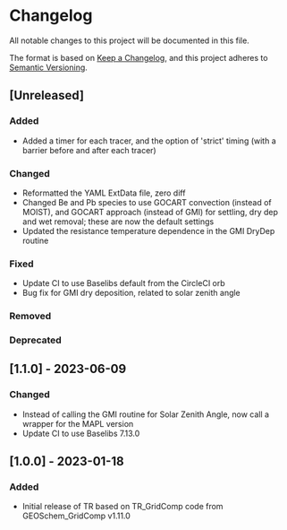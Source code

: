 # Changelog

All notable changes to this project will be documented in this file.

The format is based on [Keep a Changelog](https://keepachangelog.com/en/1.0.0/),
and this project adheres to [Semantic Versioning](https://semver.org/spec/v2.0.0.html).

## [Unreleased]

### Added

- Added a timer for each tracer, and the option of 'strict' timing (with a barrier before and after each tracer)

### Changed

- Reformatted the YAML ExtData file, zero diff
- Changed Be and Pb species to use GOCART convection (instead of MOIST), and GOCART approach (instead of GMI) for settling, dry dep and wet removal; these are now the default settings
- Updated the resistance temperature dependence in the GMI DryDep routine

### Fixed

- Update CI to use Baselibs default from the CircleCI orb
- Bug fix for GMI dry deposition, related to solar zenith angle


### Removed
### Deprecated

## [1.1.0] - 2023-06-09

### Changed

- Instead of calling the GMI routine for Solar Zenith Angle, now call a wrapper for the MAPL version
- Update CI to use Baselibs 7.13.0

## [1.0.0] - 2023-01-18

### Added

- Initial release of TR based on TR_GridComp code from GEOSchem_GridComp v1.11.0
